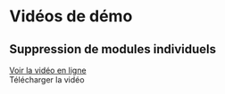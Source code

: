 # Vidéos de démo

## Suppression de modules individuels

[Voir la vidéo en ligne](https://vimeo.com/433312323)  
<a :href="$withBase('/files/demo-suppression-module.mov')" download>Télécharger la vidéo</a>
